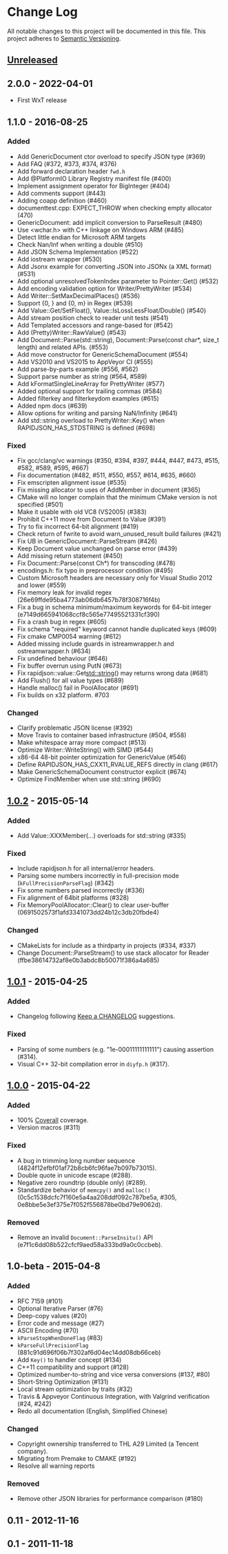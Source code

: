 # Change Log
All notable changes to this project will be documented in this file.
This project adheres to [Semantic Versioning](http://semver.org/).

## [Unreleased]

## 2.0.0 - 2022-04-01
* First WxT release

## 1.1.0 - 2016-08-25

### Added
* Add GenericDocument ctor overload to specify JSON type (#369)
* Add FAQ (#372, #373, #374, #376)
* Add forward declaration header `fwd.h`
* Add @PlatformIO Library Registry manifest file (#400)
* Implement assignment operator for BigInteger (#404)
* Add comments support (#443)
* Adding coapp definition (#460)
* documenttest.cpp: EXPECT_THROW when checking empty allocator (470)
* GenericDocument: add implicit conversion to ParseResult (#480)
* Use <wchar.h> with C++ linkage on Windows ARM (#485)
* Detect little endian for Microsoft ARM targets 
* Check Nan/Inf when writing a double (#510)
* Add JSON Schema Implementation (#522)
* Add iostream wrapper (#530)
* Add Jsonx example for converting JSON into JSONx (a XML format) (#531)
* Add optional unresolvedTokenIndex parameter to Pointer::Get() (#532)
* Add encoding validation option for Writer/PrettyWriter (#534)
* Add Writer::SetMaxDecimalPlaces() (#536)
* Support {0, } and {0, m} in Regex (#539)
* Add Value::Get/SetFloat(), Value::IsLossLessFloat/Double() (#540)
* Add stream position check to reader unit tests (#541)
* Add Templated accessors and range-based for (#542)
* Add (Pretty)Writer::RawValue() (#543)
* Add Document::Parse(std::string), Document::Parse(const char*, size_t length) and related APIs. (#553)
* Add move constructor for GenericSchemaDocument (#554)
* Add VS2010 and VS2015 to AppVeyor CI (#555)
* Add parse-by-parts example (#556, #562)
* Support parse number as string (#564, #589)
* Add kFormatSingleLineArray for PrettyWriter (#577)
* Added optional support for trailing commas (#584)
* Added filterkey and filterkeydom examples (#615)
* Added npm docs (#639)
* Allow options for writing and parsing NaN/Infinity (#641)
* Add std::string overload to PrettyWriter::Key() when RAPIDJSON_HAS_STDSTRING is defined (#698)

### Fixed
* Fix gcc/clang/vc warnings (#350, #394, #397, #444, #447, #473, #515, #582, #589, #595, #667)
* Fix documentation (#482, #511, #550, #557, #614, #635, #660)
* Fix emscripten alignment issue (#535)
* Fix missing allocator to uses of AddMember in document (#365)
* CMake will no longer complain that the minimum CMake version is not specified (#501)
* Make it usable with old VC8 (VS2005) (#383)
* Prohibit C++11 move from Document to Value (#391)
* Try to fix incorrect 64-bit alignment (#419)
* Check return of fwrite to avoid warn_unused_result build failures (#421)
* Fix UB in GenericDocument::ParseStream (#426)
* Keep Document value unchanged on parse error (#439)
* Add missing return statement (#450)
* Fix Document::Parse(const Ch*) for transcoding (#478)
* encodings.h: fix typo in preprocessor condition (#495)
* Custom Microsoft headers are necessary only for Visual Studio 2012 and lower (#559)
* Fix memory leak for invalid regex (26e69ffde95ba4773ab06db6457b78f308716f4b)
* Fix a bug in schema minimum/maximum keywords for 64-bit integer (e7149d665941068ccf8c565e77495521331cf390)
* Fix a crash bug in regex (#605)
* Fix schema "required" keyword cannot handle duplicated keys (#609)
* Fix cmake CMP0054 warning (#612)
* Added missing include guards in istreamwrapper.h and ostreamwrapper.h (#634)
* Fix undefined behaviour (#646)
* Fix buffer overrun using PutN (#673)
* Fix rapidjson::value::Get<std::string>() may returns wrong data (#681)
* Add Flush() for all value types (#689)
* Handle malloc() fail in PoolAllocator (#691)
* Fix builds on x32 platform. #703

### Changed
* Clarify problematic JSON license (#392)
* Move Travis to container based infrastructure (#504, #558)
* Make whitespace array more compact (#513)
* Optimize Writer::WriteString() with SIMD (#544)
* x86-64 48-bit pointer optimization for GenericValue (#546)
* Define RAPIDJSON_HAS_CXX11_RVALUE_REFS directly in clang (#617)
* Make GenericSchemaDocument constructor explicit (#674)
* Optimize FindMember when use std::string (#690)

## [1.0.2] - 2015-05-14

### Added
* Add Value::XXXMember(...) overloads for std::string (#335)

### Fixed
* Include rapidjson.h for all internal/error headers.
* Parsing some numbers incorrectly in full-precision mode (`kFullPrecisionParseFlag`) (#342)
* Fix some numbers parsed incorrectly (#336)
* Fix alignment of 64bit platforms (#328)
* Fix MemoryPoolAllocator::Clear() to clear user-buffer (0691502573f1afd3341073dd24b12c3db20fbde4)

### Changed
* CMakeLists for include as a thirdparty in projects (#334, #337)
* Change Document::ParseStream() to use stack allocator for Reader (ffbe38614732af8e0b3abdc8b50071f386a4a685) 

## [1.0.1] - 2015-04-25

### Added
* Changelog following [Keep a CHANGELOG](https://github.com/olivierlacan/keep-a-changelog) suggestions.

### Fixed
* Parsing of some numbers (e.g. "1e-00011111111111") causing assertion (#314).
* Visual C++ 32-bit compilation error in `diyfp.h` (#317).

## [1.0.0] - 2015-04-22

### Added
* 100% [Coverall](https://coveralls.io/r/Tencent/rapidjson?branch=master) coverage.
* Version macros (#311)

### Fixed
* A bug in trimming long number sequence (4824f12efbf01af72b8cb6fc96fae7b097b73015).
* Double quote in unicode escape (#288).
* Negative zero roundtrip (double only) (#289).
* Standardize behavior of `memcpy()` and `malloc()` (0c5c1538dcfc7f160e5a4aa208ddf092c787be5a, #305, 0e8bbe5e3ef375e7f052f556878be0bd79e9062d).

### Removed
* Remove an invalid `Document::ParseInsitu()` API (e7f1c6dd08b522cfcf9aed58a333bd9a0c0ccbeb).

## 1.0-beta - 2015-04-8

### Added
* RFC 7159 (#101)
* Optional Iterative Parser (#76)
* Deep-copy values (#20)
* Error code and message (#27)
* ASCII Encoding (#70)
* `kParseStopWhenDoneFlag` (#83)
* `kParseFullPrecisionFlag` (881c91d696f06b7f302af6d04ec14dd08db66ceb)
* Add `Key()` to handler concept (#134)
* C++11 compatibility and support (#128)
* Optimized number-to-string and vice versa conversions (#137, #80)
* Short-String Optimization (#131)
* Local stream optimization by traits (#32)
* Travis & Appveyor Continuous Integration, with Valgrind verification (#24, #242)
* Redo all documentation (English, Simplified Chinese)

### Changed
* Copyright ownership transferred to THL A29 Limited (a Tencent company).
* Migrating from Premake to CMAKE (#192)
* Resolve all warning reports

### Removed
* Remove other JSON libraries for performance comparison (#180)

## 0.11 - 2012-11-16

## 0.1 - 2011-11-18

[Unreleased]: https://github.com/Tencent/rapidjson/compare/v1.1.0...HEAD
[1.1.0]: https://github.com/Tencent/rapidjson/compare/v1.0.2...v1.1.0
[1.0.2]: https://github.com/Tencent/rapidjson/compare/v1.0.1...v1.0.2
[1.0.1]: https://github.com/Tencent/rapidjson/compare/v1.0.0...v1.0.1
[1.0.0]: https://github.com/Tencent/rapidjson/compare/v1.0-beta...v1.0.0
